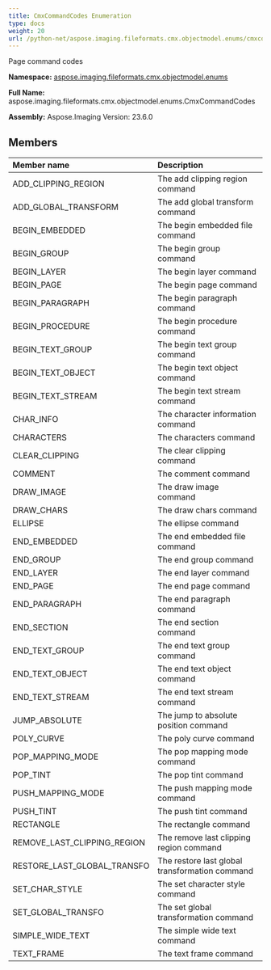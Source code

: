 ```yaml
---
title: CmxCommandCodes Enumeration
type: docs
weight: 20
url: /python-net/aspose.imaging.fileformats.cmx.objectmodel.enums/cmxcommandcodes/
---
```


Page command codes

**Namespace:** [aspose.imaging.fileformats.cmx.objectmodel.enums](/imaging/python-net/aspose.imaging.fileformats.cmx.objectmodel.enums/)

**Full Name:** aspose.imaging.fileformats.cmx.objectmodel.enums.CmxCommandCodes

**Assembly:**  Aspose.Imaging Version: 23.6.0

## **Members**
|**Member name**|**Description**|
| :- | :- |
|ADD_CLIPPING_REGION|The add clipping region command|
|ADD_GLOBAL_TRANSFORM|The add global transform command|
|BEGIN_EMBEDDED|The begin embedded file command|
|BEGIN_GROUP|The begin group command|
|BEGIN_LAYER|The begin layer command|
|BEGIN_PAGE|The begin page command|
|BEGIN_PARAGRAPH|The begin paragraph command|
|BEGIN_PROCEDURE|The begin procedure command|
|BEGIN_TEXT_GROUP|The begin text group command|
|BEGIN_TEXT_OBJECT|The begin text object command|
|BEGIN_TEXT_STREAM|The begin text stream command|
|CHAR_INFO|The character information command|
|CHARACTERS|The characters command|
|CLEAR_CLIPPING|The clear clipping command|
|COMMENT|The comment command|
|DRAW_IMAGE|The draw image command|
|DRAW_CHARS|The draw chars command|
|ELLIPSE|The ellipse command|
|END_EMBEDDED|The end embedded file command|
|END_GROUP|The end group command|
|END_LAYER|The end layer command|
|END_PAGE|The end page command|
|END_PARAGRAPH|The end paragraph command|
|END_SECTION|The end section command|
|END_TEXT_GROUP|The end text group command|
|END_TEXT_OBJECT|The end text object command|
|END_TEXT_STREAM|The end text stream command|
|JUMP_ABSOLUTE|The jump to absolute position command|
|POLY_CURVE|The poly curve command|
|POP_MAPPING_MODE|The pop mapping mode command|
|POP_TINT|The pop tint command|
|PUSH_MAPPING_MODE|The push mapping mode command|
|PUSH_TINT|The push tint command|
|RECTANGLE|The rectangle command|
|REMOVE_LAST_CLIPPING_REGION|The remove last clipping region command|
|RESTORE_LAST_GLOBAL_TRANSFO|The restore last global transformation command|
|SET_CHAR_STYLE|The set character style command|
|SET_GLOBAL_TRANSFO|The set global transformation command|
|SIMPLE_WIDE_TEXT|The simple wide text command|
|TEXT_FRAME|The text frame command|

